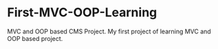 # First-MVC-OOP-Learning
MVC and OOP based CMS Project.
My first project of learning MVC and OOP based project.
